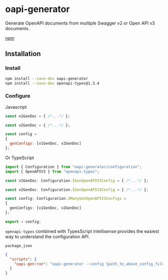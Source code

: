 # oapi-generator
Generate OpenAPI documents from multiple Swagger v2 or Open API v3 documents.

[npm](https://www.npmjs.com/package/oapi-generator)

## Installation

### Install

```bash
npm install --save-dev oapi-generator
npm install --save-dev openapi-types@1.3.4
```

### Configure

Javascript
```js
const v1GenDoc = { /*...*/ };

const v2GenDoc = { /*...*/ };

const config =
{
  genConfigs: [v1GenDoc, v2GenDoc]
};
```

Or TypeScript
```ts
import { Configuration } from "oapi-generator/configuration";
import { OpenAPIV3 } from "openapi-types";

const v1GenDoc: Configuration.IGenOpenAPIV3Config = { /*...*/ };

const v2GenDoc: Configuration.IGenOpenAPIV3Config = { /*...*/ };

const config: Configuration.IManyGenOpenAPIV3Configs =
{
  genConfigs: [v1GenDoc, v2GenDoc]
};

export = config;
```

`openapi-types` combined with TypesScript intellisense provides the easiest way to understand the configuration API.

`package.json`
```json
{
  "scripts": {
    "oapi-gen:run": "oapi-generator --config {path_to_above_config_file}"
  }
}
```
